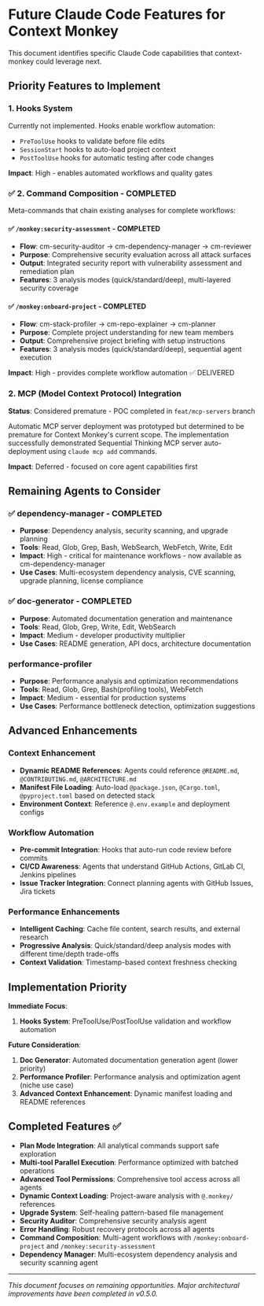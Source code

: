 # Future Claude Code Features for Context Monkey

This document identifies specific Claude Code capabilities that context-monkey could leverage next.

## Priority Features to Implement

### 1. Hooks System
Currently not implemented. Hooks enable workflow automation:
- `PreToolUse` hooks to validate before file edits
- `SessionStart` hooks to auto-load project context
- `PostToolUse` hooks for automatic testing after code changes

**Impact**: High - enables automated workflows and quality gates

### ✅ 2. Command Composition - COMPLETED
Meta-commands that chain existing analyses for complete workflows:

#### ✅ `/monkey:security-assessment` - COMPLETED
- **Flow**: cm-security-auditor → cm-dependency-manager → cm-reviewer
- **Purpose**: Comprehensive security evaluation across all attack surfaces
- **Output**: Integrated security report with vulnerability assessment and remediation plan
- **Features**: 3 analysis modes (quick/standard/deep), multi-layered security coverage

#### ✅ `/monkey:onboard-project` - COMPLETED
- **Flow**: cm-stack-profiler → cm-repo-explainer → cm-planner
- **Purpose**: Complete project understanding for new team members
- **Output**: Comprehensive project briefing with setup instructions
- **Features**: 3 analysis modes (quick/standard/deep), sequential agent execution

**Impact**: High - provides complete workflow automation ✅ DELIVERED

### 2. MCP (Model Context Protocol) Integration
**Status**: Considered premature - POC completed in `feat/mcp-servers` branch

Automatic MCP server deployment was prototyped but determined to be premature for Context Monkey's current scope. The implementation successfully demonstrated Sequential Thinking MCP server auto-deployment using `claude mcp add` commands.

**Impact**: Deferred - focused on core agent capabilities first

## Remaining Agents to Consider

### ✅ dependency-manager - COMPLETED
- **Purpose**: Dependency analysis, security scanning, and upgrade planning
- **Tools**: Read, Glob, Grep, Bash, WebSearch, WebFetch, Write, Edit
- **Impact**: High - critical for maintenance workflows - now available as cm-dependency-manager
- **Use Cases**: Multi-ecosystem dependency analysis, CVE scanning, upgrade planning, license compliance

### ✅ doc-generator - COMPLETED
- **Purpose**: Automated documentation generation and maintenance
- **Tools**: Read, Glob, Grep, Write, Edit, WebSearch
- **Impact**: Medium - developer productivity multiplier
- **Use Cases**: README generation, API docs, architecture documentation

### performance-profiler
- **Purpose**: Performance analysis and optimization recommendations
- **Tools**: Read, Glob, Grep, Bash(profiling tools), WebFetch
- **Impact**: Medium - essential for production systems
- **Use Cases**: Performance bottleneck detection, optimization suggestions

## Advanced Enhancements

### Context Enhancement
- **Dynamic README References**: Agents could reference `@README.md`, `@CONTRIBUTING.md`, `@ARCHITECTURE.md`
- **Manifest File Loading**: Auto-load `@package.json`, `@Cargo.toml`, `@pyproject.toml` based on detected stack
- **Environment Context**: Reference `@.env.example` and deployment configs

### Workflow Automation
- **Pre-commit Integration**: Hooks that auto-run code review before commits
- **CI/CD Awareness**: Agents that understand GitHub Actions, GitLab CI, Jenkins pipelines
- **Issue Tracker Integration**: Connect planning agents with GitHub Issues, Jira tickets

### Performance Enhancements
- **Intelligent Caching**: Cache file content, search results, and external research
- **Progressive Analysis**: Quick/standard/deep analysis modes with different time/depth trade-offs
- **Context Validation**: Timestamp-based context freshness checking

## Implementation Priority

**Immediate Focus**:
1. **Hooks System**: PreToolUse/PostToolUse validation and workflow automation

**Future Consideration**:
1. **Doc Generator**: Automated documentation generation agent (lower priority)
2. **Performance Profiler**: Performance analysis and optimization agent (niche use case)
3. **Advanced Context Enhancement**: Dynamic manifest loading and README references

## Completed Features ✅

- **Plan Mode Integration**: All analytical commands support safe exploration
- **Multi-tool Parallel Execution**: Performance optimized with batched operations
- **Advanced Tool Permissions**: Comprehensive tool access across all agents
- **Dynamic Context Loading**: Project-aware analysis with `@.monkey/` references
- **Upgrade System**: Self-healing pattern-based file management
- **Security Auditor**: Comprehensive security analysis agent
- **Error Handling**: Robust recovery protocols across all agents
- **Command Composition**: Multi-agent workflows with `/monkey:onboard-project` and `/monkey:security-assessment`
- **Dependency Manager**: Multi-ecosystem dependency analysis and security scanning agent

---

*This document focuses on remaining opportunities. Major architectural improvements have been completed in v0.5.0.*
